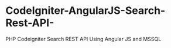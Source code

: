 # CodeIgniter-AngularJS-Search-Rest-API-
PHP Codeigniter Search REST API Using Angular JS and MSSQL
